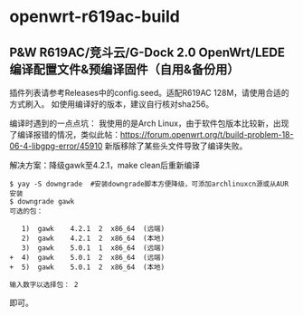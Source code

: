 # openwrt-r619ac-build
## P&W R619AC/竞斗云/G-Dock 2.0 OpenWrt/LEDE编译配置文件&预编译固件（自用&备份用）

插件列表请参考Releases中的config.seed。适配R619AC 128M，请使用合适的方式刷入。
如使用编译好的版本，建议自行核对sha256。

编译时遇到的一点点坑：
我使用的是Arch Linux，由于软件包版本比较新，出现了编译报错的情况，类似此帖：https://forum.openwrt.org/t/build-problem-18-06-4-libgpg-error/45910
新版移除了某些头文件导致了编译失败。

解决方案：降级gawk至4.2.1，make clean后重新编译
```
$ yay -S downgrade	#安装downgrade脚本方便降级，可添加archlinuxcn源或从AUR安装
$ downgrade gawk
可选的包：

   1)  gawk    4.2.1  2  x86_64  (远端)
   2)  gawk    4.2.1  2  x86_64  (本地)
   3)  gawk    5.0.1  1  x86_64  (远端)
+  4)  gawk    5.0.1  2  x86_64  (远端)
+  5)  gawk    5.0.1  2  x86_64  (本地)

输入数字以选择包： 2
```
即可。
